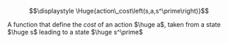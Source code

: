 $$\displaystyle \Huge{action\_cost\left(s,a,s^\prime\right)}$$

A function that define the *cost* of an action $\huge a$, taken from a state $\huge s$ leading to a state $\huge s^\prime$ 
